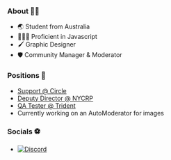 ### About 👋🏻

- 🌏 Student from Australia
- 👨🏻‍💻 Proficient in Javascript 
- 🖌️ Graphic Designer
- 🛡️ Community Manager & Moderator

### Positions 🔭
- [Support @ Circle](https://circlebot.xyz)
- [Deputy Director @ NYCRP](https://nycrp.xyz/)
- [QA Tester @ Trident](https://tridentbot.xyz/)
- Currently working on an AutoModerator for images

### Socials ⚽
- [![Discord](https://img.shields.io/badge/Discord-5865F2?style=for-the-badge&logo=discord&logoColor=white)](https://discord.com/users/834888738919153684) 
